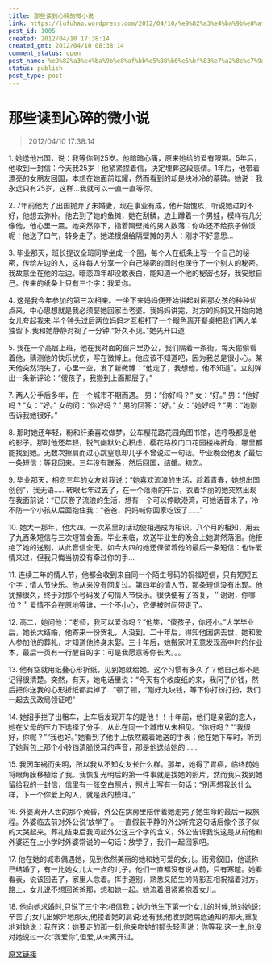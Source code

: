 ```yaml
---
title: 那些读到心碎的微小说
link: https://lufuhao.wordpress.com/2012/04/10/%e9%82%a3%e4%ba%9b%e8%af%bb%e5%88%b0%e5%bf%83%e7%a2%8e%e7%9a%84%e5%be%ae%e5%b0%8f%e8%af%b4/
post_id: 1005
created: 2012/04/10 17:38:14
created_gmt: 2012/04/10 08:38:14
comment_status: open
post_name: %e9%82%a3%e4%ba%9b%e8%af%bb%e5%88%b0%e5%bf%83%e7%a2%8e%e7%9a%84%e5%be%ae%e5%b0%8f%e8%af%b4
status: publish
post_type: post
---
```


# 那些读到心碎的微小说

> 2012/04/10 17:38:14

1\. 她送他出国，说：我等你到25岁。他暗暗心痛，原来她给的爱有限期。5年后，他收到一封信：今天我25岁！他紧紧捏着信，决定埋葬这段感情。1年后，他带着漂亮的女朋友回国，本想在她面前炫耀，然而看到的却是块冰冷的墓碑。她说：我永远只有25岁，这样…我就可以一直一直等你。 

2\. 7年前他为了出国抛弃了未婚妻，现在事业有成，他开始愧疚，听说她过的不好，他想去弥补。他去到了她的鱼摊，她在刮鳞，边上蹲着一个男娃，模样有几分像他，他心里一震。她突然停下，指着隔壁摊的男人数落：你咋还不给孩子做饭呢！他送了口气，转身走了。她递根烟给隔壁摊的男人：刚才不好意思... 

3\. 毕业那天，班长提议全班同学坐成一个圈，每个人在纸条上写一个自己的秘密，传给左边的人，这样每人分享一个自己秘密的同时也保守了一个别人的秘密。我故意坐在他的左边。暗恋四年却没敢表白，能知道一个他的秘密也好，我安慰自己。传来的纸条上只有三个字：我爱你。 

4\. 这是我今年参加的第三次相亲。一坐下来妈妈便开始讲起对面那女孩的种种优点来，中心思想就是我必须娶她回家当老婆。我妈妈讲完，对方的妈妈又开始向她女儿夸起我来.半个钟头过后两位妈妈才互相打了一个眼色离开餐桌把我们两人单独留下.我和她静静对视了一分钟,“好久不见。”她先开口道 

5\. 我在一个高层上班，他在我对面的窗户里办公，我们隔着一条街。每天偷偷看着他，猜测他的快乐忧伤，写在微博上。他应该不知道吧，因为我总是很小心。某天他突然消失了。心里一空，发了新微博：“他走了，我想他，他不知道”。立刻弹出一条新评论：“傻孩子，我搬到上面那层了。” 

7\. 两人分手后多年，在一个城市不期而遇。 男：“你好吗？” 女：“好。” 男：“他好吗？”女：“好。” 女的问：“你好吗？” 男的回答：“好。” 女：“她好吗？”男：“她刚告诉我她很好。” 

8\. 那时她还年轻，粉和纤柔喜欢做梦，公车樱花路花园角图书馆，连呼吸都是他的影子。那时他还年轻，锐气幽默处心积虑，樱花路校门口花园楼梯折角，哪里都能找到她。无数次擦肩而过心跳窒息却几乎不曾说过一句话。毕业晚会他发了最后一条短信：等我回来。三年没有联系，然后回国，结婚。初恋。 

9\. 毕业那天，相恋三年的女友对我说：“她喜欢流浪的生活，趁着青春，她想出国创创”，我无语……转眼七年过去了，在一个落雨的午后，衣着华丽的她突然出现在我面前说：“已厌卷了流浪的生活，想有一个可以停歇港湾，可她话音未了，冷不防一个小孩从后面抱住我：“爸爸，妈妈喊你回家吃饭了……” 

10\. 她大一那年，他大四。一次系里的活动使相遇成为相识。八个月的相知，用去了九百条短信与三次短暂会面。毕业来临，欢送毕业生的晚会上她潸然落泪。他拒绝了她的送别，从此音信全无。如今大四的她还保留着他的最后一条短信：也许爱情来过，但我只悔当初没有牵过你的手… 

11\. 连续三年的情人节，他都会收到来自同一个陌生号码的祝福短信，只有短短五个字：情人节快乐。他从来没有回复过。第四年的情人节，那条短信没有出现。他犹豫很久，终于对那个号码发了句情人节快乐。很快便有了答复，＂谢谢，你哪位？＂爱情不会在原地等谁，一个不小心，它便被时间带走了。 

12\. 高二，她问他：“老师，我可以爱你吗？”他笑，“傻孩子，你还小。”大学毕业后，她长大结婚，他寄来一份贺礼，人没到。二十年后，得知他因病去世，她和爱人参加他的葬礼，才知道他终身未娶。三十年后，她搬家时无意发现高中时的作业本，最后一页有一行醒目的字：可是我愿意等你长大。。。 

13\. 他有空就用纸叠心形折纸，见到她就给她。这个习惯有多久了？他自己都不是记得很清楚。突然，有天，她电话里说：“今天有个收废纸的来，我问了价钱，然后把你送我的心形折纸都卖掉了…”顿了顿，“刚好九块钱，等下你打扮打扮，我们一起去民政局领证吧” 

14\. 她招手拦了出租车，上车后发现开车的是他！！十年前，他们是亲密的恋人，她在父母的压力下选择了分手，从此在同一个城市从未相见。“你好吗？”“我很好，你呢？”“我也好。”她看到了他手上依然戴着她送的手表；他在她下车时，听到了她背包上那个小铃铛清脆悦耳的声音，那是他送给她的…… 

15\. 我因车祸而失明，所以我从不知女友长什么样。那年，她得了胃癌，临终前她将眼角膜移植给了我。我恢复光明后的第一件事就是找她的照片，然而我只找到她留给我的一封信，信里有一张空白照片，照片上写有一句话：“别再想我长什么样，下一个你爱上的人，就是我的模样。” 

16\. 外婆离开人世的那个黄昏，外公在病房里陪伴着她走完了她生命的最后一段旅程。外婆临去前对外公说‘放学了’。一直假装平静的外公听完这句话后像个孩子似的大哭起来。葬礼结束后我问起外公这三个字的含义，外公告诉我说这是从前他和外婆还在上小学时外婆常说的一句话：放学了，我们一起回家吧。 

17\. 他在她的城市偶遇她，见到依然美丽的她和她可爱的女儿。街旁叙旧，他谎称已结婚了，有一比她女儿大一点的儿子。他们一直都没有说从前，只有寒暄。她看看表，说该回去了，家里人念着。挥手道别，熟悉又陌生的背影互相祝福着对方。路上，女儿说不想回爸爸那，想和她一起。她流着泪紧紧抱着女儿。 

18\. 他向她求婚时,只说了三个字:相信我；她为他生下第一个女儿的时候,他对她说:辛苦了;女儿出嫁异地那天,他搂着她的肩说:还有我;他收到她病危通知的那天,重复地对她说：我在这；她要走的那一刻,他亲吻她的额头轻声说：你等我.这一生,他没对她说过一次“我爱你”,但爱,从未离开过。

[原文链接](http://www.readot.com/joy/moving-micro-stories.html)
